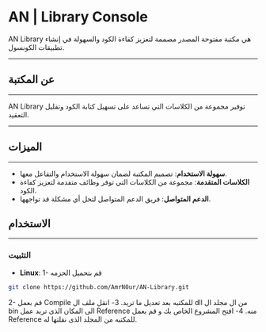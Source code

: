 <html>
  <head>
    <meta http-equiv="Content-Language" content="ar">
    <meta http-equiv="Content-Direction" content="rtl">
  </head>
  <body>

# AN | Library Console

AN Library هي مكتبة مفتوحة المصدر مصممة لتعزيز كفاءة الكود والسهولة في إنشاء تطبيقات الكونسول.
___

## عن المكتبة
----------------

AN Library توفير مجموعة من الكلاسات التي تساعد على تسهيل كتابة الكود وتقليل التعقيد.
___

## الميزات
------------

*   **سهولة الاستخدام**: تصميم المكتبة لضمان سهولة الاستخدام والتفاعل معها.
*   **الكلاسات المتقدمة**: مجموعة من الكلاسات التي توفر وظائف متقدمة لتعزيز كفاءة الكود.
*   **الدعم المتواصل**: فريق الدعم المتواصل لتحل أي مشكلة قد تواجهها.

## الاستخدام
------------

### التثبيت
*   **Linux**:
1- قم بتحميل الحزمه
```bash
git clone https://github.com/AmrN0ur/AN-Library.git
```
2- قم بعمل Compile للمكتبه بعد تعديل ما تريد.
3- انقل ملف ال dll من ال مجلد ال bin الى المكان الذى تريد عمل Reference منه.
4- افتح المشروع الخاص بك و قم بعمل Reference للمكتبه من المجلد الذى نقلتها له.
